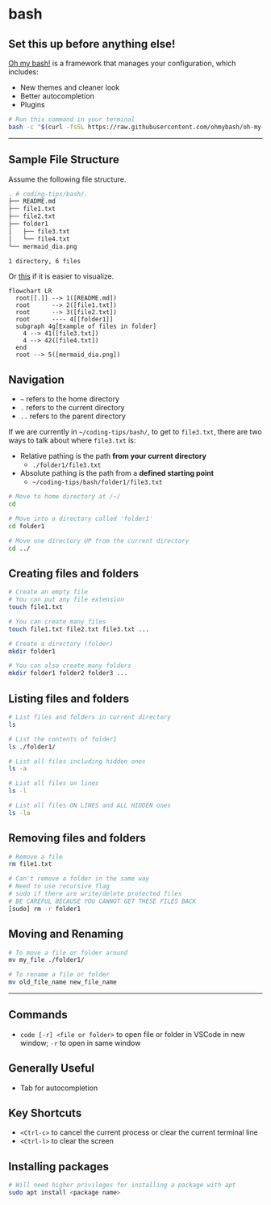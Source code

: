 # bash


## Set this up before anything else!

[Oh my bash!](https://github.com/ohmybash/oh-my-bash) is a framework that manages your configuration, which includes:

- New themes and cleaner look
- Better autocompletion
- Plugins

```bash
# Run this command in your terminal
bash -c "$(curl -fsSL https://raw.githubusercontent.com/ohmybash/oh-my-bash/master/tools/install.sh)"
```

---

## Sample File Structure

Assume the following file structure.

```bash
. # coding-tips/bash/.
├── README.md
├── file1.txt
├── file2.txt
├── folder1
│   ├── file3.txt
│   └── file4.txt
└── mermaid_dia.png

1 directory, 6 files
```

Or [this](mermaid_dia.png) if it is easier to visualize.

```mermaid
flowchart LR
  root[[.]] --> 1([README.md])
  root      --> 2([file1.txt])
  root      --> 3([file2.txt])
  root      ---- 4[[folder1]]
  subgraph 4g[Example of files in folder]
    4 --> 41([file3.txt])
    4 --> 42([file4.txt])
  end
  root --> 5([mermaid_dia.png])
```

## Navigation

- `~` refers to the home directory
- `.` refers to the current directory
- `..` refers to the parent directory

If we are currently in `~/coding-tips/bash/`, to get to `file3.txt`, there are two ways to talk about where `file3.txt` is:

- Relative pathing is the path **from your current directory**
  - `./folder1/file3.txt`
- Absolute pathing is the path from a **defined starting point**
  - `~/coding-tips/bash/folder1/file3.txt`

```bash
# Move to home directory at /~/
cd

# Move into a directory called 'folder1'
cd folder1

# Move one directory UP from the current directory
cd ../
```

## Creating files and folders

```bash
# Create an empty file
# You can put any file extension
touch file1.txt

# You can create many files
touch file1.txt file2.txt file3.txt ...

# Create a directory (folder)
mkdir folder1

# You can also create many folders
mkdir folder1 folder2 folder3 ...
```

## Listing files and folders

```bash
# List files and folders in current directory
ls

# List the contents of folder1
ls ./folder1/

# List all files including hidden ones
ls -a

# List all files on lines
ls -l

# List all files ON LINES and ALL HIDDEN ones
ls -la
```

## Removing files and folders

```bash
# Remove a file
rm file1.txt

# Can't remove a folder in the same way
# Need to use recursive flag
# sudo if there are write/delete protected files
# BE CAREFUL BECAUSE YOU CANNOT GET THESE FILES BACK
[sudo] rm -r folder1
```

## Moving and Renaming

```bash
# To move a file or folder around
mv my_file ./folder1/

# To rename a file or folder
mv old_file_name new_file_name
```

---

## Commands

- `code [-r] <file or folder>` to open file or folder in VSCode in new window; `-r` to open in same window

## Generally Useful

- Tab for autocompletion

## Key Shortcuts

- `<Ctrl-c>` to cancel the current process or clear the current terminal line
- `<Ctrl-l>` to clear the screen

## Installing packages

```bash
# Will need higher privileges for installing a package with apt
sudo apt install <package name>
```
